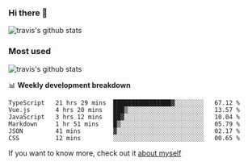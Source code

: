 ### Hi there 👋

<!--
**HondryTravis/HondryTravis** is a ✨ _special_ ✨ repository because its `README.md` (this file) appears on your GitHub profile.

Here are some ideas to get you started:

- 🔭 I’m currently working on ...
- 🌱 I’m currently learning ...
- 👯 I’m looking to collaborate on ...
- 🤔 I’m looking for help with ...
- 💬 Ask me about ...
- 📫 How to reach me: ...
- 😄 Pronouns: ...
- ⚡ Fun fact: ...
-->

![travis's github stats](https://github-readme-stats.vercel.app/api?username=HondryTravis&hide=stars)
### Most used
![travis's github stats](https://github-readme-stats.anuraghazra1.vercel.app/api/top-langs/?username=HondryTravis&layout=compact&hide_title=true)

📊 **Weekly development breakdown**

<!--START_SECTION:waka-->

```text
TypeScript   21 hrs 29 mins  ████████████████▓░░░░░░░░   67.12 %
Vue.js       4 hrs 20 mins   ███▒░░░░░░░░░░░░░░░░░░░░░   13.57 %
JavaScript   3 hrs 12 mins   ██▓░░░░░░░░░░░░░░░░░░░░░░   10.04 %
Markdown     1 hr 51 mins    █▒░░░░░░░░░░░░░░░░░░░░░░░   05.79 %
JSON         41 mins         ▓░░░░░░░░░░░░░░░░░░░░░░░░   02.17 %
CSS          12 mins         ░░░░░░░░░░░░░░░░░░░░░░░░░   00.65 %
```

<!--END_SECTION:waka-->

If you want to know more, check out it [about myself](https://hondrytravis.github.io/)
